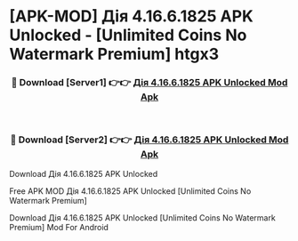 # [APK-MOD] Дія 4.16.6.1825 APK Unlocked - [Unlimited Coins No Watermark Premium] htgx3



<div align="center">
<h3>🔴 Download [Server1] 👉👉 <a href="https://momento.my/?title=Дія_4.16.6.1825_APK_Unlocked">Дія 4.16.6.1825 APK Unlocked Mod Apk</a></h3><br>

<h3>🔴 Download [Server2] 👉👉 <a href="https://momento.my/?title=Дія_4.16.6.1825_APK_Unlocked">Дія 4.16.6.1825 APK Unlocked Mod Apk</a></h3>
</div>



Download Дія 4.16.6.1825 APK Unlocked 

Free APK MOD Дія 4.16.6.1825 APK Unlocked [Unlimited Coins No Watermark Premium]

Download Дія 4.16.6.1825 APK Unlocked [Unlimited Coins No Watermark Premium] Mod For Android
